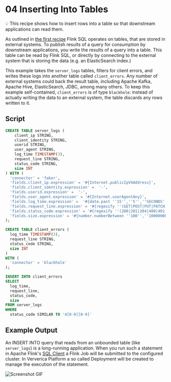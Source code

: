 # 04 Inserting Into Tables

:bulb: This recipe shows how to insert rows into a table so that downstream applications can read them.

As outlined in [the first recipe](recipes/01/01_create_table.md) Flink SQL operates on tables, that are stored in external systems.
To publish results of a query for consumption by downstream applications, you write the results of a query into a table. 
This table can be read by Flink SQL, or directly by connecting to the external system that is storing the data (e.g. an ElasticSearch index.)

This example takes the `server_logs` tables, filters for client errors, and writes these logs into another table called `client_errors`.
Any number of external systems could back the result table, including Apache Kafka, Apache Hive, ElasticSearch, JDBC, among many others. 
To keep this example self-contained, `client_errors` is of type `blackhole`: instead of actually writing the data to an external system, the table discards any rows written to it.

## Script

```sql
CREATE TABLE server_logs ( 
    client_ip STRING,
    client_identity STRING, 
    userid STRING, 
    user_agent STRING,
    log_time TIMESTAMP(3),
    request_line STRING, 
    status_code STRING, 
    size INT
) WITH (
  'connector' = 'faker', 
  'fields.client_ip.expression' = '#{Internet.publicIpV4Address}',
  'fields.client_identity.expression' =  '-',
  'fields.userid.expression' =  '-',
  'fields.user_agent.expression' = '#{Internet.userAgentAny}',
  'fields.log_time.expression' =  '#{date.past ''15'',''5'',''SECONDS''}',
  'fields.request_line.expression' = '#{regexify ''(GET|POST|PUT|PATCH){1}''} #{regexify ''(/search\.html|/login\.html|/prod\.html|cart\.html|/order\.html){1}''} #{regexify ''(HTTP/1\.1|HTTP/2|/HTTP/1\.0){1}''}',
  'fields.status_code.expression' = '#{regexify ''(200|201|204|400|401|403|301){1}''}',
  'fields.size.expression' = '#{number.numberBetween ''100'',''10000000''}'
);

CREATE TABLE client_errors (
  log_time TIMESTAMP(3),
  request_line STRING,
  status_code STRING,
  size INT
)
WITH (
  'connector' = 'blackhole'
);

INSERT INTO client_errors
SELECT 
  log_time,
  request_line,
  status_code,
  size
FROM server_logs
WHERE 
  status_code SIMILAR TO '4[0-9][0-9]'
```

## Example Output

An INSERT INTO query that reads from an unbounded table (like `server_logs`) is a long-running application. 
When you run such a statement in Apache Flink's [SQL Client](https://ci.apache.org/projects/flink/flink-docs-stable/dev/table/sqlClient.html) a Flink Job will be submitted to the configured cluster. 
In Ververica Platform a so called Deployment will be created to manage the execution of the statement.

![Screenshot GIF](https://user-images.githubusercontent.com/11538663/101192280-22480080-365b-11eb-97e9-35f151027c6e.gif)
